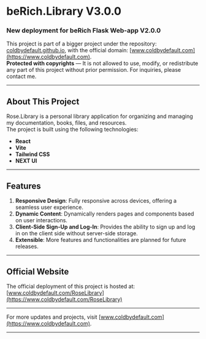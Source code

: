 # beRich.Library V3.0.0
### New deployment for beRich Flask Web-app V2.0.0

This project is part of a bigger project under the repository: [coldbydefault.github.io](https://github.com/ColdByDefault/coldbydefault.github.io), with the official domain: [www.coldbydefault.com](https://www.coldbydefault.com).  
**Protected with copyrights** — It is not allowed to use, modify, or redistribute any part of this project without prior permission. For inquiries, please contact me.

---

## About This Project

Rose.Library is a personal library application for organizing and managing my documentation, books, files, and resources.  
The project is built using the following technologies:
- **React**
- **Vite**
- **Tailwind CSS**
- **NEXT UI**

---

## Features

1. **Responsive Design**: Fully responsive across devices, offering a seamless user experience.
2. **Dynamic Content**: Dynamically renders pages and components based on user interactions.
3. **Client-Side Sign-Up and Log-In**: Provides the ability to sign up and log in on the client side without server-side storage.
4. **Extensible**: More features and functionalities are planned for future releases.

---

## Official Website

The official deployment of this project is hosted at:  
[www.coldbydefault.com/RoseLibrary](https://www.coldbydefault.com/RoseLibrary)

---

For more updates and projects, visit [www.coldbydefault.com](https://www.coldbydefault.com).

---
